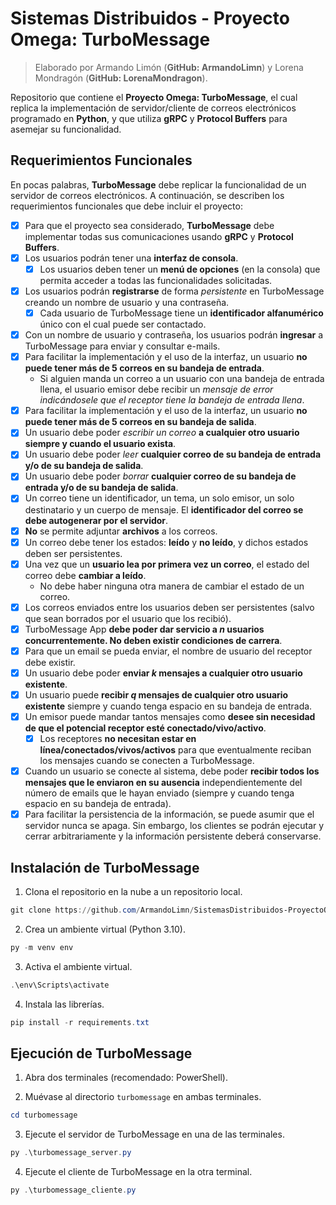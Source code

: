# Sistemas Distribuidos - Proyecto Omega: TurboMessage

> Elaborado por Armando Limón (**GitHub: ArmandoLimn**) y Lorena Mondragón (**GitHub: LorenaMondragon**).

Repositorio que contiene el **Proyecto Omega: TurboMessage**, el cual replica la implementación de servidor/cliente de correos electrónicos programado en **Python**, y que utiliza **gRPC** y **Protocol Buffers** para asemejar su funcionalidad.

## Requerimientos Funcionales

En pocas palabras, **TurboMessage** debe replicar la funcionalidad de un servidor de correos electrónicos. A continuación, se describen los requerimientos funcionales que debe incluir el proyecto:

- [X] Para que el proyecto sea considerado, **TurboMessage** debe implementar todas sus comunicaciones usando **gRPC** y **Protocol Buffers**.
- [X] Los usuarios podrán tener una **interfaz de consola**.
   - [X] Los usuarios deben tener un **menú de opciones** (en la consola) que permita acceder a todas las funcionalidades solicitadas.
- [X] Los usuarios podrán **registrarse** de forma *persistente* en TurboMessage creando un nombre de usuario y una contraseña.
   - [X] Cada usuario de TurboMessage tiene un **identificador alfanumérico** único con el cual puede ser contactado.
- [X] Con un nombre de usuario y contraseña, los usuarios podrán **ingresar** a TurboMessage para enviar y consultar e-mails.
- [X] Para facilitar la implementación y el uso de la interfaz, un usuario **no puede tener más de 5 correos en su bandeja de entrada**.
   - Si alguien manda un correo a un usuario con una bandeja de entrada llena, el usuario emisor debe recibir un *mensaje de error indicándosele que el receptor tiene la bandeja de entrada llena*.
- [X] Para facilitar la implementación y el uso de la interfaz, un usuario **no puede tener más de 5 correos en su bandeja de salida**.
- [X] Un usuario debe poder *escribir un correo* **a cualquier otro usuario siempre y cuando el usuario exista**.
- [X] Un usuario debe poder *leer* **cualquier correo de su bandeja de entrada y/o de su bandeja de salida**.
- [X] Un usuario debe poder *borrar* **cualquier correo de su bandeja de entrada y/o de su bandeja de salida**.
- [X] Un correo tiene un identificador, un tema, un solo emisor, un solo destinatario y un cuerpo de mensaje. El **identificador del correo se debe autogenerar por el servidor**.
- [X] **No** se permite adjuntar **archivos** a los correos.
- [X] Un correo debe tener los estados: **leído** y **no leído**, y dichos estados deben ser persistentes.
- [X] Una vez que un **usuario lea por primera vez un correo**, el estado del correo debe **cambiar a leído**.
   - No debe haber ninguna otra manera de cambiar el estado de un correo.
- [X] Los correos enviados entre los usuarios deben ser persistentes (salvo que sean borrados por el usuario que los recibió).
- [X] TurboMessage App **debe poder dar servicio a $n$ usuarios concurrentemente. No deben existir condiciones de carrera**.
- [X] Para que un email se pueda enviar, el nombre de usuario del receptor debe existir.
- [X] Un usuario debe poder **enviar $k$ mensajes a cualquier otro usuario existente**.
- [X] Un usuario puede **recibir $q$ mensajes de cualquier otro usuario existente** siempre y cuando tenga espacio en su bandeja de entrada.
- [X] Un emisor puede mandar tantos mensajes como **desee sin necesidad de que el potencial receptor esté conectado/vivo/activo**.
   - [X] Los receptores **no necesitan estar en línea/conectados/vivos/activos** para que eventualmente reciban los mensajes cuando se conecten a TurboMessage.
- [X] Cuando un usuario se conecte al sistema, debe poder **recibir todos los mensajes que le enviaron en su ausencia** independientemente del número de emails que le hayan enviado (siempre y cuando tenga espacio en su bandeja de entrada).
- [X] Para facilitar la persistencia de la información, se puede asumir que el servidor nunca se apaga. Sin embargo, los clientes se podrán ejecutar y cerrar arbitrariamente y la información persistente deberá conservarse.

## Instalación de TurboMessage

1. Clona el repositorio en la nube a un repositorio local.

```powershell
git clone https://github.com/ArmandoLimn/SistemasDistribuidos-ProyectoOmega-TurboMessage
```

2. Crea un ambiente virtual (Python 3.10).

```powershell
py -m venv env
```

3. Activa el ambiente virtual.

```powershell
.\env\Scripts\activate
```

4. Instala las librerías.

```powershell
pip install -r requirements.txt
```

## Ejecución de TurboMessage

1. Abra dos terminales (recomendado: PowerShell).

2. Muévase al directorio `turbomessage` en ambas terminales.

```powershell
cd turbomessage
```

3. Ejecute el servidor de TurboMessage en una de las terminales.

```powershell
py .\turbomessage_server.py
```

4. Ejecute el cliente de TurboMessage en la otra terminal.

```powershell
py .\turbomessage_cliente.py
```
